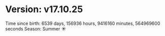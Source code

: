 # Version: v17.10.25
Time since birth: 6539 days, 156936 hours, 9416160 minutes, 564969600 seconds
Season: Summer ☀️
